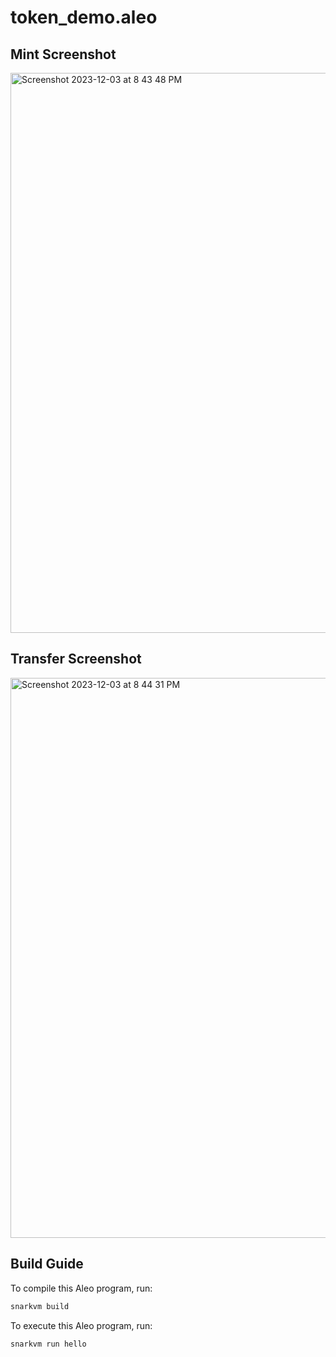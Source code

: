 # token_demo.aleo

## Mint Screenshot

<img width="896" alt="Screenshot 2023-12-03 at 8 43 48 PM" src="https://github.com/vikram14s/token_demo/assets/59144331/2cc48a15-6b84-42f0-b6b2-e5142f7e097f">


## Transfer Screenshot

<img width="896" alt="Screenshot 2023-12-03 at 8 44 31 PM" src="https://github.com/vikram14s/token_demo/assets/59144331/2bd35b72-b61e-49eb-9426-bbb818d8fed6">


## Build Guide

To compile this Aleo program, run:
```bash
snarkvm build
```

To execute this Aleo program, run:
```bash
snarkvm run hello
```
